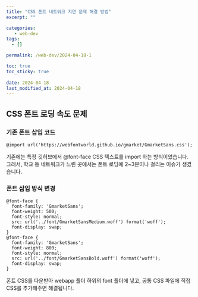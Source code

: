 ```yaml
---
title: "CSS 폰트 네트워크 지연 문제 해결 방법"
excerpt: ""

categories:
   - web-dev
tags:
  - []

permalink: /web-dev/2024-04-18-1

toc: true
toc_sticky: true
 
date: 2024-04-18
last_modified_at: 2024-04-18
---
```


## CSS 폰트 로딩 속도 문제

### 기존 폰트 삽입 코드
```
@import url('https://webfontworld.github.io/gmarket/GmarketSans.css');
```
기존에는 특정 깃허브에서 @font-face CSS 텍스트를 import 하는 방식이었습니다.  
그래서, 학교 등 네트워크가 느린 곳에서는 폰트 로딩에 2~3분이나 걸리는 이슈가 생겼습니다.

### 폰트 삽입 방식 변경
```
@font-face {
  font-family: 'GmarketSans';
  font-weight: 500;
  font-style: normal;
  src: url('../font/GmarketSansMedium.woff') format('woff');
  font-display: swap;
} 
@font-face {
  font-family: 'GmarketSans';
  font-weight: 800;
  font-style: normal;
  src: url('../font/GmarketSansBold.woff') format('woff');
  font-display: swap;
} 
```
폰트 CSS를 다운받아 webapp 폴더 하위의 font 폴더에 넣고, 공통 CSS 파일에 직접 CSS를 추가해주면 해결됩니다.

